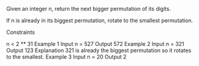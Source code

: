 Given an integer n, return the next bigger permutation of its digits.

If n is already in its biggest permutation, rotate to the smallest permutation.

Constraints

n < 2 ** 31
Example 1
Input
n = 527
Output
572
Example 2
Input
n = 321
Output
123
Explanation
321 is already the biggest permutation so it rotates to the smallest.
Example 3
Input
n = 20
Output
2

